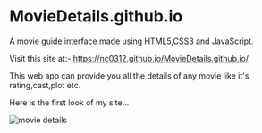 # MovieDetails.github.io
A movie guide interface made using HTML5,CSS3 and JavaScript.

Visit this site at:-  https://nc0312.github.io/MovieDetails.github.io/

This web app can provide you all the details of any movie like it's rating,cast,plot etc.

Here is the first look of my site...

![movie details](https://user-images.githubusercontent.com/104648509/227719660-fc14128f-f9f4-4078-8ec8-75f20cb34c04.png)

